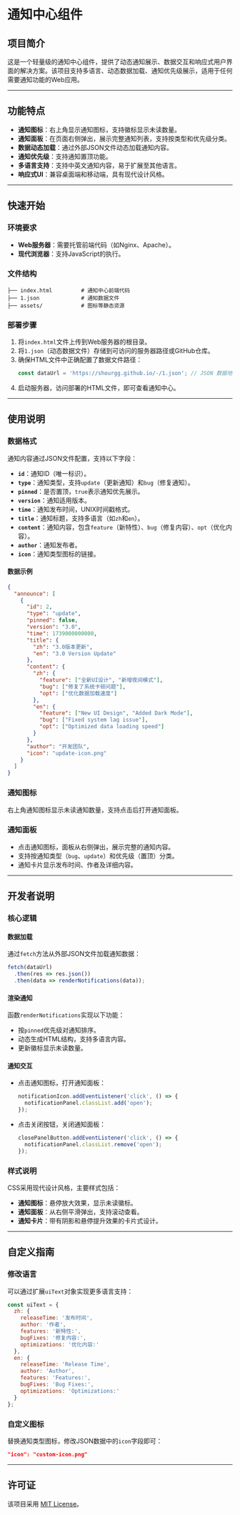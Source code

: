 # 通知中心组件

## 项目简介

这是一个轻量级的通知中心组件，提供了动态通知展示、数据交互和响应式用户界面的解决方案。该项目支持多语言、动态数据加载、通知优先级展示，适用于任何需要通知功能的Web应用。

---

## 功能特点

- **通知图标**：右上角显示通知图标，支持徽标显示未读数量。
- **通知面板**：在页面右侧弹出，展示完整通知列表，支持按类型和优先级分类。
- **数据动态加载**：通过外部JSON文件动态加载通知内容。
- **通知优先级**：支持通知置顶功能。
- **多语言支持**：支持中英文通知内容，易于扩展至其他语言。
- **响应式UI**：兼容桌面端和移动端，具有现代设计风格。

---

## 快速开始

### 环境要求

- **Web服务器**：需要托管前端代码（如Nginx、Apache）。
- **现代浏览器**：支持JavaScript的执行。

### 文件结构

```plaintext
├── index.html         # 通知中心前端代码
├── 1.json             # 通知数据文件
├── assets/            # 图标等静态资源
```

### 部署步骤

1. 将`index.html`文件上传到Web服务器的根目录。
2. 将`1.json`（动态数据文件）存储到可访问的服务器路径或GitHub仓库。
3. 确保HTML文件中正确配置了数据文件路径：
   ```javascript
   const dataUrl = 'https://shourgg.github.io/-/1.json'; // JSON 数据地址
   ```
4. 启动服务器，访问部署的HTML文件，即可查看通知中心。

---

## 使用说明

### 数据格式
通知内容通过JSON文件配置，支持以下字段：

- **`id`**：通知ID（唯一标识）。
- **`type`**：通知类型，支持`update`（更新通知）和`bug`（修复通知）。
- **`pinned`**：是否置顶，`true`表示通知优先展示。
- **`version`**：通知适用版本。
- **`time`**：通知发布时间，UNIX时间戳格式。
- **`title`**：通知标题，支持多语言（如`zh`和`en`）。
- **`content`**：通知内容，包含`feature`（新特性）、`bug`（修复内容）、`opt`（优化内容）。
- **`author`**：通知发布者。
- **`icon`**：通知类型图标的链接。

#### 数据示例
```json
{
  "announce": [
    {
      "id": 2,
      "type": "update",
      "pinned": false,
      "version": "3.0",
      "time": 1739000000000,
      "title": {
        "zh": "3.0版本更新",
        "en": "3.0 Version Update"
      },
      "content": {
        "zh": {
          "feature": ["全新UI设计", "新增夜间模式"],
          "bug": ["修复了系统卡顿问题"],
          "opt": ["优化数据加载速度"]
        },
        "en": {
          "feature": ["New UI Design", "Added Dark Mode"],
          "bug": ["Fixed system lag issue"],
          "opt": ["Optimized data loading speed"]
        }
      },
      "author": "开发团队",
      "icon": "update-icon.png"
    }
  ]
}
```

### 通知图标
右上角通知图标显示未读通知数量，支持点击后打开通知面板。

### 通知面板
- 点击通知图标，面板从右侧弹出，展示完整的通知内容。
- 支持按通知类型（`bug`、`update`）和优先级（置顶）分类。
- 通知卡片显示发布时间、作者及详细内容。

---

## 开发者说明

### 核心逻辑

#### 数据加载
通过`fetch`方法从外部JSON文件加载通知数据：
```javascript
fetch(dataUrl)
  .then(res => res.json())
  .then(data => renderNotifications(data));
```

#### 渲染通知
函数`renderNotifications`实现以下功能：
- 按`pinned`优先级对通知排序。
- 动态生成HTML结构，支持多语言内容。
- 更新徽标显示未读数量。

#### 通知交互
- 点击通知图标，打开通知面板：
  ```javascript
  notificationIcon.addEventListener('click', () => {
    notificationPanel.classList.add('open');
  });
  ```
- 点击关闭按钮，关闭通知面板：
  ```javascript
  closePanelButton.addEventListener('click', () => {
    notificationPanel.classList.remove('open');
  });
  ```

### 样式说明
CSS采用现代设计风格，主要样式包括：
- **通知图标**：悬停放大效果，显示未读徽标。
- **通知面板**：从右侧平滑弹出，支持滚动查看。
- **通知卡片**：带有阴影和悬停提升效果的卡片式设计。

---

## 自定义指南

### 修改语言
可以通过扩展`uiText`对象实现更多语言支持：
```javascript
const uiText = {
  zh: {
    releaseTime: '发布时间',
    author: '作者',
    features: '新特性:',
    bugFixes: '修复内容:',
    optimizations: '优化内容:'
  },
  en: {
    releaseTime: 'Release Time',
    author: 'Author',
    features: 'Features:',
    bugFixes: 'Bug Fixes:',
    optimizations: 'Optimizations:'
  }
};
```

### 自定义图标
替换通知类型图标，修改JSON数据中的`icon`字段即可：
```json
"icon": "custom-icon.png"
```

---

## 许可证

该项目采用 [MIT License](LICENSE)。
